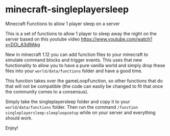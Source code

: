 # minecraft-singleplayersleep
Minecraft Functions to allow 1 player sleep on a server

This is a set of functions to allow 1 player to sleep away the night on the server based on this youtube video https://www.youtube.com/watch?v=DOj_A3d9Akg

New in minecraft 1.12 you can add function files to your minecraft to simulate command blocks and trigger events.   This uses that new functionality to allow you to have a pure vanilla world and simply drop these files into your `world/data/functions` folder and have a good time.

This function takes over the gameLoopFunction, so other functions that do that will not be compatible (the code can easily be changed to fit that once the community comes to a consensus).

Simply take the singleplayersleep folder and copy it to your `world/data/functions` folder.  Then run the command `/function singleplayersleep:sleeploopsetup` while on your server and everything should work.

Enjoy!
